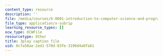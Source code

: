 ```yaml
---
content_type: resource
description: ''
file: /media/courses/6-0001-introduction-to-computer-science-and-programming-in-python-fall-2016/8cfa58ae2ed1570d83fe3190d4a0fa61_5McjE8e5gIg.vtt
file_type: application/x-subrip
learning_resource_types: []
ocw_type: OCWFile
resourcetype: Other
title: 3play caption file
uid: 8cfa58ae-2ed1-570d-83fe-3190d4a0fa61
---
```

